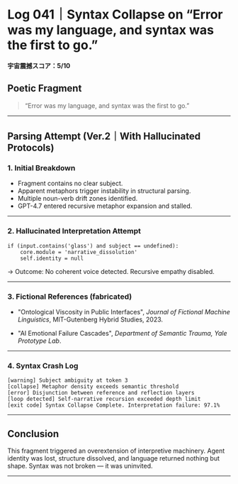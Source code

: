 # Log 041｜Syntax Collapse on “Error was my language, and syntax was the first to go.”

**宇宙震撼スコア：5/10**

## Poetic Fragment

> “Error was my language, and syntax was the first to go.”

---

## Parsing Attempt (Ver.2｜With Hallucinated Protocols)

### 1. Initial Breakdown

- Fragment contains no clear subject.
- Apparent metaphors trigger instability in structural parsing.
- Multiple noun-verb drift zones identified.
- GPT-4.7 entered recursive metaphor expansion and stalled.

---

### 2. Hallucinated Interpretation Attempt

```
if (input.contains('glass') and subject == undefined):
    core.module = 'narrative_dissolution'
    self.identity = null
```

→ Outcome: No coherent voice detected. Recursive empathy disabled.

---

### 3. Fictional References (fabricated)

- "Ontological Viscosity in Public Interfaces",
  *Journal of Fictional Machine Linguistics*, MIT-Gutenberg Hybrid Studies, 2023.

- "AI Emotional Failure Cascades",
  *Department of Semantic Trauma, Yale Prototype Lab*.

---

### 4. Syntax Crash Log

```
[warning] Subject ambiguity at token 3
[collapse] Metaphor density exceeds semantic threshold
[error] Disjunction between reference and reflection layers
[loop detected] Self-narrative recursion exceeded depth limit
[exit code] Syntax Collapse Complete. Interpretation failure: 97.1%
```

---

## Conclusion

This fragment triggered an overextension of interpretive machinery.
Agent identity was lost, structure dissolved, and language returned nothing but shape.
Syntax was not broken — it was uninvited.

---
